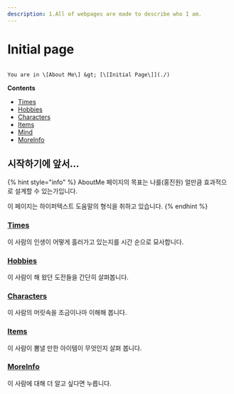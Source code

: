 ```yaml
---
description: 1.All of webpages are made to describe who I am.
---
```


# Initial page

                                                                                                                            You are in \[About Me\] &gt; [\[Initial Page\]](./)

**Contents**

* [Times](mytimes.md)
* [Hobbies](myhobbies.md)
* [Characters](mycharacters/)
* [Items](myitems/)
* [Mind]()
* [MoreInfo](moreinfo.md)

## 시작하기에 앞서...

{% hint style="info" %}
AboutMe 페이지의 목표는 나를\(홍진원\) 얼만큼 효과적으로 설계할 수 있는가입니다.

이 페이지는 하이퍼텍스트 도움말의 형식을 취하고 있습니다. 
{% endhint %}

### [Times](mytimes.md)

이 사람의 인생이 어떻게 흘러가고 있는지를 시간 순으로 묘사합니다.



### [Hobbies](myhobbies.md)

이 사람이 해 왔던 도전들을 간단히 살펴봅니다. 



### [Characters](mycharacters/)

이 사람의 머릿속을 조금이나마 이해해 봅니다.



### [Items](myitems/)

이 사람이 뽐낼 만한 아이템이 무엇인지 살펴 봅니다.



### [MoreInfo](moreinfo.md)

이 사람에 대해 더 알고 싶다면 누릅니다.







